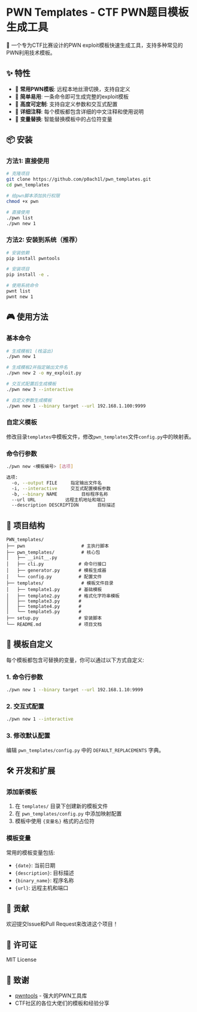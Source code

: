 # PWN Templates - CTF PWN题目模板生成工具

🚀 一个专为CTF比赛设计的PWN exploit模板快速生成工具，支持多种常见的PWN利用技术模板。

## ✨ 特性

- 🎯 **常用PWN模板**: 远程本地丝滑切换，支持自定义
- 🔧 **简单易用**: 一条命令即可生成完整的exploit模板
- 🎨 **高度可定制**: 支持自定义参数和交互式配置
- 📝 **详细注释**: 每个模板都包含详细的中文注释和使用说明
- 🔄 **变量替换**: 智能替换模板中的占位符变量

## 📦 安装

### 方法1: 直接使用 
```bash
# 克隆项目
git clone https://github.com/p0ach1l/pwn_templates.git
cd pwn_templates

# 给pwn脚本添加执行权限
chmod +x pwn

# 直接使用
./pwn list
./pwn new 1
```

### 方法2: 安装到系统（推荐）
```bash
# 安装依赖
pip install pwntools

# 安装项目
pip install -e .

# 使用系统命令
pwnt list
pwnt new 1
```

## 🎮 使用方法

### 基本命令

```bash
# 生成模板1 (栈溢出)
./pwn new 1

# 生成模板2并指定输出文件名
./pwn new 2 -o my_exploit.py

# 交互式配置后生成模板
./pwn new 3 --interactive

# 自定义参数生成模板
./pwn new 1 --binary target --url 192.168.1.100:9999
```

### 自定义模板

修改目录`templates`中模板文件，修改`pwn_templates`文件`config.py`中的映射表。

### 命令行参数

```bash
./pwn new <模板编号> [选项]

选项:
  -o, --output FILE     指定输出文件名
  -i, --interactive     交互式配置模板参数
  -b, --binary NAME         目标程序名称
  --url URL           远程主机地址和端口
  --description DESCRIPTION       目标描述
```

## 📁 项目结构

```
PWN_templates/
├── pwn                     # 主执行脚本
├── pwn_templates/          # 核心包
│   ├── __init__.py
│   ├── cli.py             # 命令行接口
│   ├── generator.py       # 模板生成器
│   └── config.py          # 配置文件
├── templates/              # 模板文件目录
│   ├── template1.py       # 基础模板
│   ├── template2.py       # 格式化字符串模板
│   ├── template3.py       # 
│   ├── template4.py       # 
│   └── template5.py       # 
├── setup.py               # 安装脚本
└── README.md              # 项目文档
```

## 🔧 模板自定义

每个模板都包含可替换的变量，你可以通过以下方式自定义:

### 1. 命令行参数
```bash
./pwn new 1 --binary target --url 192.168.1.10:9999
```

### 2. 交互式配置
```bash
./pwn new 1 --interactive
```

### 3. 修改默认配置
编辑 `pwn_templates/config.py` 中的 `DEFAULT_REPLACEMENTS` 字典。

## 🛠️ 开发和扩展

### 添加新模板

1. 在 `templates/` 目录下创建新的模板文件
2. 在 `pwn_templates/config.py` 中添加映射配置
3. 模板中使用 `{变量名}` 格式的占位符

### 模板变量

常用的模板变量包括:
- `{date}`: 当前日期
- `{description}`: 目标描述
- `{binary_name}`: 程序名称
- `{url}`: 远程主机和端口

## 🤝 贡献

欢迎提交Issue和Pull Request来改进这个项目！

## 📄 许可证

MIT License

## 🙏 致谢

- [pwntools](https://github.com/Gallopsled/pwntools) - 强大的PWN工具库
- CTF社区的各位大佬们的模板和经验分享
